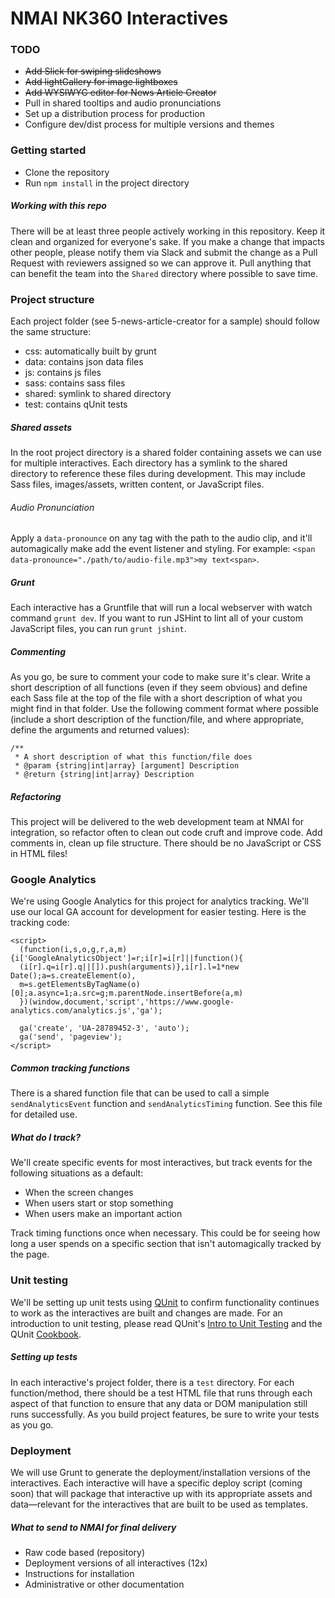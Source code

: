 # NMAI NK360 Interactives

### TODO
* ~~Add Slick for swiping slideshows~~
* ~~Add lightGallery for image lightboxes~~
* ~~Add WYSIWYG editor for News Article Creator~~
* Pull in shared tooltips and audio pronunciations
* Set up a distribution process for production
* Configure dev/dist process for multiple versions and themes

### Getting started
* Clone the repository
* Run `npm install` in the project directory

##### Working with this repo
There will be at least three people actively working in this repository. Keep it clean and organized for everyone's sake. If you make a change that impacts other people, please notify them via Slack and submit the change as a Pull Request with reviewers assigned so we can approve it. Pull anything that can benefit the team into the `Shared` directory where possible to save time.


### Project structure
Each project folder (see 5-news-article-creator for a sample) should follow the same structure:
- css: automatically built by grunt
- data: contains json data files
- js: contains js files
- sass: contains sass files
- shared: symlink to shared directory
- test: contains qUnit tests

##### Shared assets
In the root project directory is a shared folder containing assets we can use for multiple interactives. Each directory has a symlink to the shared directory to reference these files during development. This may include Sass files, images/assets, written content, or JavaScript files.

###### Audio Pronunciation
Apply a `data-pronounce` on any tag with the path to the audio clip, and it'll automagically make add the event listener and styling. For example: `<span data-pronounce="./path/to/audio-file.mp3">my text<span>`.

##### Grunt
Each interactive has a Gruntfile that will run a local webserver with watch command `grunt dev`. If you want to run JSHint to lint all of your custom JavaScript files, you can run `grunt jshint`.

##### Commenting
As you go, be sure to comment your code to make sure it's clear. Write a short description of all functions (even if they seem obvious) and define each Sass file at the top of the file with a short description of what you might find in that folder. Use the following comment format where possible (include a short description of the function/file, and where appropriate, define the arguments and returned values):

```
/**
 * A short description of what this function/file does
 * @param {string|int|array} [argument] Description
 * @return {string|int|array} Description
```

##### Refactoring
This project will be delivered to the web development team at NMAI for integration, so refactor often to clean out code cruft and improve code. Add comments in, clean up file structure. There should be no JavaScript or CSS in HTML files!


### Google Analytics
We're using Google Analytics for this project for analytics tracking. We'll use our local GA account for development for easier testing. Here is the tracking code:

```
<script>
  (function(i,s,o,g,r,a,m){i['GoogleAnalyticsObject']=r;i[r]=i[r]||function(){
  (i[r].q=i[r].q||[]).push(arguments)},i[r].l=1*new Date();a=s.createElement(o),
  m=s.getElementsByTagName(o)[0];a.async=1;a.src=g;m.parentNode.insertBefore(a,m)
  })(window,document,'script','https://www.google-analytics.com/analytics.js','ga');

  ga('create', 'UA-28789452-3', 'auto');
  ga('send', 'pageview');
</script>
```

##### Common tracking functions
There is a shared function file that can be used to call a simple `sendAnalyticsEvent` function and `sendAnalyticsTiming` function. See this file for detailed use.

##### What do I track?
We'll create specific events for most interactives, but track events for the following situations as a default:
- When the screen changes
- When users start or stop something
- When users make an important action

Track timing functions once when necessary. This could be for seeing how long a user spends on a specific section that isn't automagically tracked by the page.


### Unit testing
We'll be setting up unit tests using [QUnit](http://qunitjs.com/) to confirm functionality continues to work as the interactives are built and changes are made. For an introduction to unit testing, please read QUnit's [Intro to Unit Testing](http://qunitjs.com/intro/) and the QUnit [Cookbook](http://qunitjs.com/cookbook/).

##### Setting up tests
In each interactive's project folder, there is a `test` directory. For each function/method, there should be a test HTML file that runs through each aspect of that function to ensure that any data or DOM manipulation still runs successfully. As you build project features, be sure to write your tests as you go.

### Deployment
We will use Grunt to generate the deployment/installation versions of the interactives. Each interactive will have a specific deploy script (coming soon) that will package that interactive up with its appropriate assets and data—relevant for the interactives that are built to be used as templates.

##### What to send to NMAI for final delivery
- Raw code based (repository)
- Deployment versions of all interactives (12x)
- Instructions for installation
- Administrative or other documentation
